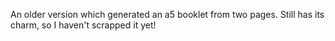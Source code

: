 An older version which generated an a5 booklet from two pages. 
Still has its charm, so I haven't scrapped it yet!
